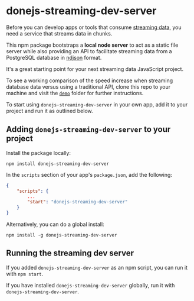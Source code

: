 # donejs-streaming-dev-server

Before you can develop apps or tools that consume [streaming data](https://github.com/donejs/donejs/issues/834), you need a service that streams data in chunks.

This npm package bootstraps a **local node server** to act as a static file server while also providing an API to facilitate streaming data from a PostgreSQL database in [ndjson](http://ndjson.org/) format.

It's a great starting point for your next streaming data JavaScript project.

To see a working comparison of the speed increase when streaming database data versus using a traditional API, clone this repo to your machine and visit the [`demo`](./demo) folder for further instructions.

To start using `donejs-streaming-dev-server` in your own app, add it to your project and run it as outlined below.

## Adding `donejs-streaming-dev-server` to your project

Install the package locally:

```
npm install donejs-streaming-dev-server
```

In the `scripts` section of your app's `package.json`, add the following:

```json
{
	"scripts": {
		...
		"start": "donejs-streaming-dev-server"
	}
}
```

Alternatively, you can do a global install:

```
npm install -g donejs-streaming-dev-server
```

## Running the streaming dev server

If you added `donejs-streaming-dev-server` as an npm script, you can run it with `npm start`.

If you have installed `donejs-streaming-dev-server` globally, run it with `donejs-streaming-dev-server`.

